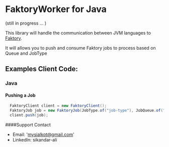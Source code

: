 # FaktoryWorker for Java
(still in progress ... )

This library will handle the communication between JVM languages to [Faktory](http://contribsys.com/faktory/).

It will allows you to push and consume Faktory jobs to process based on Queue and JobType

## Examples Client Code:

### Java

#### Pushing a Job

```java
  FaktoryClient client = new FaktoryClient();
  FaktoryJob job = new FaktoryJob(JobType.of("job-type"), JobQueue.of("myQueue"), "{json}");
  client.push(job);
```

####Support Contact
* Email:  'mysialkot@gmail.com'
* LinkedIn: sikandar-ali
